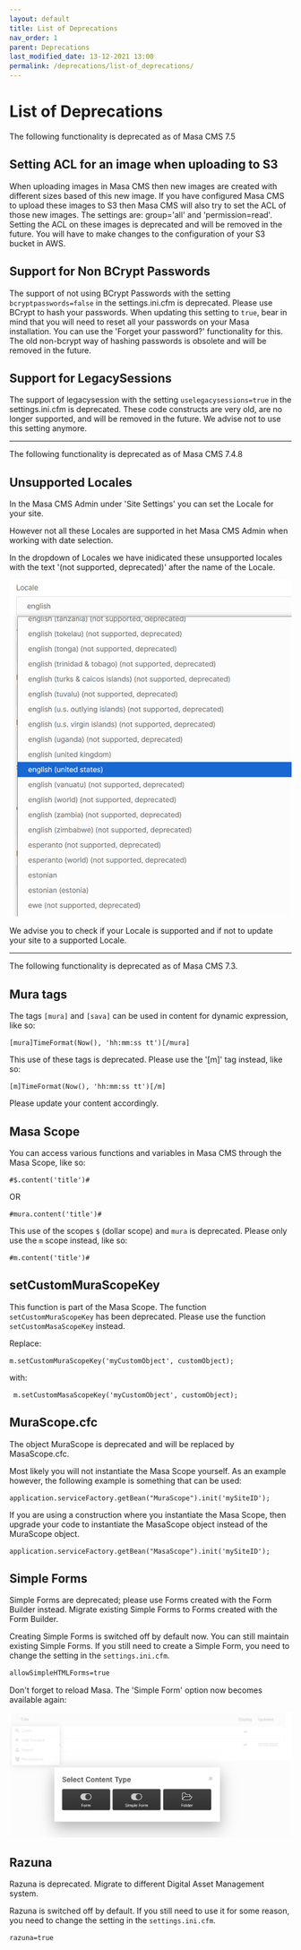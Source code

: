 ```yaml
---
layout: default
title: List of Deprecations
nav_order: 1
parent: Deprecations
last_modified_date: 13-12-2021 13:00
permalink: /deprecations/list-of_deprecations/
---
```


# List of Deprecations

The following functionality is deprecated as of Masa CMS 7.5

## Setting ACL for an image when uploading to S3

When uploading images in Masa CMS then new images are created with different sizes based of this new image.
If you have configured Masa CMS to upload these images to S3 then Masa CMS will also try to set the ACL of those new images.
The settings are: group='all' and 'permission=read'.
Setting the ACL on these images is deprecated and will be removed in the future.
You will have to make changes to the configuration of your S3 bucket in AWS.

## Support for Non BCrypt Passwords

The support of not using BCrypt Passwords with the setting `bcryptpasswords=false` in the settings.ini.cfm is deprecated.
Please use BCrypt to hash your passwords. When updating this setting to `true`, bear in mind that you will need to reset all your passwords on your Masa installation. You can use the 'Forget your password?' functionality for this.
The old non-bcrypt way of hashing passwords is obsolete and will be removed in the future.

## Support for LegacySessions

The support of legacysession with the setting `uselegacysessions=true` in the settings.ini.cfm is deprecated.
These code constructs are very old, are no longer supported, and will be removed in the future.
We advise not to use this setting anymore.

---

The following functionality is deprecated as of Masa CMS 7.4.8

## Unsupported Locales

In the Masa CMS Admin under 'Site Settings' you can set the Locale for your site.

However not all these Locales are supported in het Masa CMS Admin when working with date selection.

In the dropdown of Locales we have inidicated these unsupported locales with the text '(not supported, deprecated)' after the name of the Locale.

![](/assets/06_deprecations/list_of_deprecations/deprecations_supported_locales.png)

We advise you to check if your Locale is supported and if not to update your site to a supported Locale.

---

The following functionality is deprecated as of Masa CMS 7.3.

## Mura tags

The tags `[mura]` and `[sava]` can be used in content for dynamic expression, like so:

```cfscript
[mura]TimeFormat(Now(), 'hh:mm:ss tt')[/mura]
```

This use of these tags is deprecated. Please use the '[m]' tag instead, like so:

```cfscript
[m]TimeFormat(Now(), 'hh:mm:ss tt')[/m]
```

Please update your content accordingly.

## Masa Scope

You can access various functions and variables in Masa CMS through the Masa Scope, like so:

```cfscript
#$.content('title')#
```

OR

```cfscript
#mura.content('title')#
```

This use of the scopes `$` (dollar scope) and `mura` is deprecated. Please only use the `m` scope instead, like so:

```cfscript
#m.content('title')#
```

## setCustomMuraScopeKey

This function is part of the Masa Scope. The function `setCustomMuraScopeKey` has been deprecated.
Please use the function `setCustomMasaScopeKey` instead.

Replace:

```cfscript
m.setCustomMuraScopeKey('myCustomObject', customObject);
```

with:

```cfscript
 m.setCustomMasaScopeKey('myCustomObject', customObject);
```

## MuraScope.cfc

The object MuraScope is deprecated and will be replaced by MasaScope.cfc.

Most likely you will not instantiate the Masa Scope yourself.
As an example however, the following example is something that can be used:

```cfscript
application.serviceFactory.getBean("MuraScope").init('mySiteID');
```

If you are using a construction where you instantiate the Masa Scope, then upgrade your code to instantiate the MasaScope object instead of the MuraScope object.

```cfscript
application.serviceFactory.getBean("MasaScope").init('mySiteID');
```

## Simple Forms

Simple Forms are deprecated; please use Forms created with the Form Builder instead.
Migrate existing Simple Forms to Forms created with the Form Builder.

Creating Simple Forms is switched off by default now. You can still maintain existing Simple Forms.
If you still need to create a Simple Form, you need to change the setting in the `settings.ini.cfm`.

```markdown
allowSimpleHTMLForms=true
```

Don't forget to reload Masa.
The 'Simple Form' option now becomes available again:

![](/assets/06_deprecations/list_of_deprecations/deprecation_simple_forms_2.png)

## Razuna

Razuna is deprecated. Migrate to different Digital Asset Management system.

Razuna is switched off by default. If you still need to use it for some reason, you need to change the setting in the `settings.ini.cfm`.

```markdown
razuna=true
```
